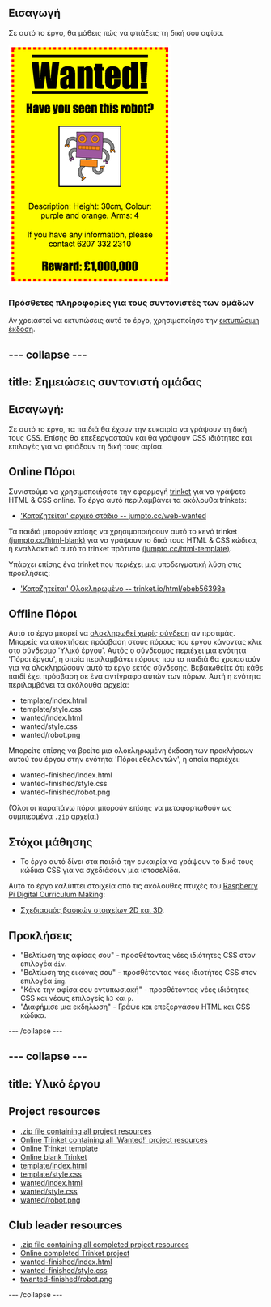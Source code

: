 ## Εισαγωγή

Σε αυτό το έργο, θα μάθεις πώς να φτιάξεις τη δική σου αφίσα.

![screenshot](images/wanted-final.png)

### Πρόσθετες πληροφορίες για τους συντονιστές των ομάδων

Αν χρειαστεί να εκτυπώσεις αυτό το έργο, χρησιμοποίησε την [εκτυπώσιμη έκδοση](https://projects.raspberrypi.org/en/projects/wanted/print).

## \--- collapse \---

## title: Σημειώσεις συντονιστή ομάδας

## Εισαγωγή:

Σε αυτό το έργο, τα παιδιά θα έχουν την ευκαιρία να γράψουν τη δική τους CSS. Επίσης θα επεξεργαστούν και θα γράψουν CSS ιδιότητες και επιλογές για να φτιάξουν τη δική τους αφίσα.

## Online Πόροι

Συνιστούμε να χρησιμοποιήσετε την εφαρμογή [trinket](https://trinket.io/) για να γράψετε HTML & CSS online. Το έργο αυτό περιλαμβάνει τα ακόλουθα trinkets:

* ['Καταζητείται' αρχικό στάδιο -- jumpto.cc/web-wanted](http://jumpto.cc/web-wanted)

Τα παιδιά μπορούν επίσης να χρησιμοποιήσουν αυτό το κενό trinket [(jumpto.cc/html-blank)](http://jumpto.cc/html-blank) για να γράψουν το δικό τους HTML & CSS κώδικα, ή εναλλακτικά αυτό το trinket πρότυπο [(jumpto.cc/html-template)](http://jumpto.cc/html-template).

Υπάρχει επίσης ένα trinket που περιέχει μια υποδειγματική λύση στις προκλήσεις:

* ['Καταζητείται' Ολοκληρωμένο -- trinket.io/html/ebeb56398a](https://trinket.io/html/ebeb56398a)

## Offline Πόροι

Αυτό το έργο μπορεί να [ολοκληρωθεί χωρίς σύνδεση](https://www.codeclubprojects.org/en-GB/resources/webdev-working-offline/) αν προτιμάς. Μπορείς να αποκτήσεις πρόσβαση στους πόρους του έργου κάνοντας κλικ στο σύνδεσμο 'Υλικό έργου'. Αυτός ο σύνδεσμος περιέχει μια ενότητα 'Πόροι έργου', η οποία περιλαμβάνει πόρους που τα παιδιά θα χρειαστούν για να ολοκληρώσουν αυτό το έργο εκτός σύνδεσης. Βεβαιωθείτε ότι κάθε παιδί έχει πρόσβαση σε ένα αντίγραφο αυτών των πόρων. Αυτή η ενότητα περιλαμβάνει τα ακόλουθα αρχεία:

* template/index.html
* template/style.css
* wanted/index.html
* wanted/style.css
* wanted/robot.png

Μπορείτε επίσης να βρείτε μια ολοκληρωμένη έκδοση των προκλήσεων αυτού του έργου στην ενότητα 'Πόροι εθελοντών', η οποία περιέχει:

* wanted-finished/index.html
* wanted-finished/style.css
* wanted-finished/robot.png

(Όλοι οι παραπάνω πόροι μπορούν επίσης να μεταφορτωθούν ως συμπιεσμένα `.zip` αρχεία.)

## Στόχοι μάθησης

* Το έργο αυτό δίνει στα παιδιά την ευκαιρία να γράψουν το δικό τους κώδικα CSS για να σχεδιάσουν μία ιστοσελίδα.

Αυτό το έργο καλύπτει στοιχεία από τις ακόλουθες πτυχές του [Raspberry Pi Digital Curriculum Making](http://rpf.io/curriculum):

* [Σχεδιασμός βασικών στοιχείων 2D και 3D](https://www.raspberrypi.org/curriculum/design/creator).

## Προκλήσεις

* "Βελτίωση της αφίσας σου" - προσθέτοντας νέες ιδιότητες CSS στον επιλογέα `div`.
* "Βελτίωση της εικόνας σου" - προσθέτοντας νέες ιδιοτήτες CSS στον επιλογέα `img`.
* "Κάνε την αφίσα σου εντυπωσιακή" - προσθέτοντας νέες ιδιότητες CSS και νέους επιλογείς `h3` και `p`.
* "Διαφήμισε μια εκδήλωση" - Γράψε και επεξεργάσου HTML και CSS κώδικα.

\--- /collapse \---

## \--- collapse \---

## title: Υλικό έργου

## Project resources

* [.zip file containing all project resources](resources/wanted-project-resources.zip)
* [Online Trinket containing all 'Wanted!' project resources](http://jumpto.cc/web-wanted)
* [Online Trinket template](http://jumpto.cc/trinket-template)
* [Online blank Trinket](http://jumpto.cc/trinket-blank)
* [template/index.html](resources/template-index.html)
* [template/style.css](resources/template-style.css)
* [wanted/index.html](resources/wanted-index.html)
* [wanted/style.css](resources/wanted-style.css)
* [wanted/robot.png](resources/wanted-robot.png)

## Club leader resources

* [.zip file containing all completed project resources](resources/wanted-volunteer-resources.zip)
* [Online completed Trinket project](https://trinket.io/html/ebeb56398a)
* [wanted-finished/index.html](resources/wanted-finished-index.html)
* [wanted-finished/style.css](resources/wanted-finished-style.css)
* [twanted-finished/robot.png](resources/twanted-finished-robot.png)

\--- /collapse \---